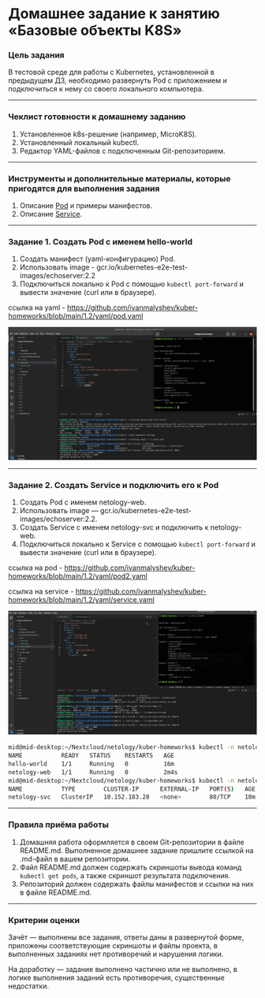 # Домашнее задание к занятию «Базовые объекты K8S»

### Цель задания

В тестовой среде для работы с Kubernetes, установленной в предыдущем ДЗ, необходимо развернуть Pod с приложением и подключиться к нему со своего локального компьютера.

------

### Чеклист готовности к домашнему заданию

1. Установленное k8s-решение (например, MicroK8S).
2. Установленный локальный kubectl.
3. Редактор YAML-файлов с подключенным Git-репозиторием.

------

### Инструменты и дополнительные материалы, которые пригодятся для выполнения задания

1. Описание [Pod](https://kubernetes.io/docs/concepts/workloads/pods/) и примеры манифестов.
2. Описание [Service](https://kubernetes.io/docs/concepts/services-networking/service/).

------

### Задание 1. Создать Pod с именем hello-world

1. Создать манифест (yaml-конфигурацию) Pod.
2. Использовать image - gcr.io/kubernetes-e2e-test-images/echoserver:2.2
3. Подключиться локально к Pod с помощью `kubectl port-forward` и вывести значение (curl или в браузере).


ссылка на yaml - https://github.com/ivanmalyshev/kuber-homeworks/blob/main/1.2/yaml/pod.yaml

![screen1](https://github.com/ivanmalyshev/kuber-homeworks/blob/main/1.2/screen1.png)

------

### Задание 2. Создать Service и подключить его к Pod

1. Создать Pod с именем netology-web.
2. Использовать image — gcr.io/kubernetes-e2e-test-images/echoserver:2.2.
3. Создать Service с именем netology-svc и подключить к netology-web.
4. Подключиться локально к Service с помощью `kubectl port-forward` и вывести значение (curl или в браузере).

ссылка на pod - https://github.com/ivanmalyshev/kuber-homeworks/blob/main/1.2/yaml/pod2.yaml

ссылка на service - https://github.com/ivanmalyshev/kuber-homeworks/blob/main/1.2/yaml/service.yaml

![screen2](https://github.com/ivanmalyshev/kuber-homeworks/blob/main/1.2/screen2.png)

```bash
mid@mid-desktop:~/Nextcloud/netology/kuber-homeworks$ kubectl -n netology get pods
NAME           READY   STATUS    RESTARTS   AGE
hello-world    1/1     Running   0          16m
netology-web   1/1     Running   0          2m4s
mid@mid-desktop:~/Nextcloud/netology/kuber-homeworks$ kubectl -n netology get svc
NAME           TYPE        CLUSTER-IP      EXTERNAL-IP   PORT(S)   AGE
netology-svc   ClusterIP   10.152.183.28   <none>        80/TCP    10m
```
------

### Правила приёма работы

1. Домашняя работа оформляется в своем Git-репозитории в файле README.md. Выполненное домашнее задание пришлите ссылкой на .md-файл в вашем репозитории.
2. Файл README.md должен содержать скриншоты вывода команд `kubectl get pods`, а также скриншот результата подключения.
3. Репозиторий должен содержать файлы манифестов и ссылки на них в файле README.md.

------

### Критерии оценки
Зачёт — выполнены все задания, ответы даны в развернутой форме, приложены соответствующие скриншоты и файлы проекта, в выполненных заданиях нет противоречий и нарушения логики.

На доработку — задание выполнено частично или не выполнено, в логике выполнения заданий есть противоречия, существенные недостатки.
